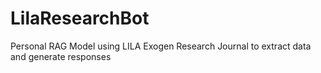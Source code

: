 # LilaResearchBot
Personal RAG Model using LILA Exogen Research Journal to extract data and generate responses
